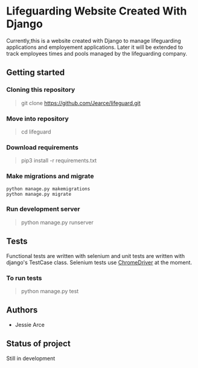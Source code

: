 # Lifeguarding Website Created With Django 

Currently,this is a website created with Django to manage lifeguarding applications and employement applications. Later
it will be extended to track employees times and pools managed by the lifeguarding company.

## Getting started

### Cloning this repository
> git clone https://github.com/Jearce/lifeguard.git

### Move into repository
> cd lifeguard

### Download requirements
> pip3 install -r requirements.txt

### Make migrations and migrate
```
python manage.py makemigrations
python manage.py migrate

```

### Run development server
> python manage.py runserver 

## Tests

Functional tests are written with selenium and unit tests are written with django's TestCase class. Selenium tests use [ChromeDriver](https://chromedriver.chromium.org/downloads) at the moment.

### To run tests
> python manage.py test

## Authors
* Jessie Arce

## Status of project
Still in development


